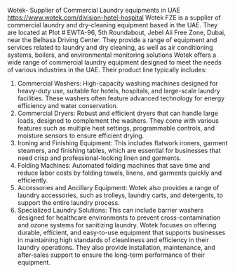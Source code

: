 Wotek- Supplier of Commercial Laundry equipments in UAE https://www.wotek.com/division-hotel-hospital
Wotek FZE is a supplier of commercial laundry and dry-cleaning equipment based in the UAE. They are located at Plot # EWTA-96, 5th Roundabout, Jebel Ali Free Zone, Dubai, near the Belhasa Driving Center. They provide a range of equipment and services related to laundry and dry cleaning, as well as air conditioning systems, boilers, and environmental monitoring solutions
Wotek offers a wide range of commercial laundry equipment designed to meet the needs of various industries in the UAE. Their product line typically includes:
1.	Commercial Washers: High-capacity washing machines designed for heavy-duty use, suitable for hotels, hospitals, and large-scale laundry facilities. These washers often feature advanced technology for energy efficiency and water conservation.
2.	Commercial Dryers: Robust and efficient dryers that can handle large loads, designed to complement the washers. They come with various features such as multiple heat settings, programmable controls, and moisture sensors to ensure efficient drying.
3.	Ironing and Finishing Equipment: This includes flatwork ironers, garment steamers, and finishing tables, which are essential for businesses that need crisp and professional-looking linen and garments.
4.	Folding Machines: Automated folding machines that save time and reduce labor costs by folding towels, linens, and garments quickly and efficiently.
5.	Accessories and Ancillary Equipment: Wotek also provides a range of laundry accessories, such as trolleys, laundry carts, and detergents, to support the entire laundry process.
6.	Specialized Laundry Solutions: This can include barrier washers designed for healthcare environments to prevent cross-contamination and ozone systems for sanitizing laundry.
Wotek focuses on offering durable, efficient, and easy-to-use equipment that supports businesses in maintaining high standards of cleanliness and efficiency in their laundry operations. They also provide installation, maintenance, and after-sales support to ensure the long-term performance of their equipment.
